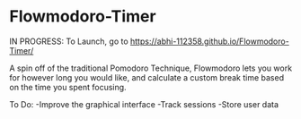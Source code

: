# Flowmodoro-Timer
IN PROGRESS:
To Launch, go to https://abhi-112358.github.io/Flowmodoro-Timer/


A spin off of the traditional Pomodoro Technique, Flowmodoro lets you work for however long you would like, and calculate a custom break time based on the time you spent 
focusing.


To Do:
-Improve the graphical interface
-Track sessions
-Store user data

